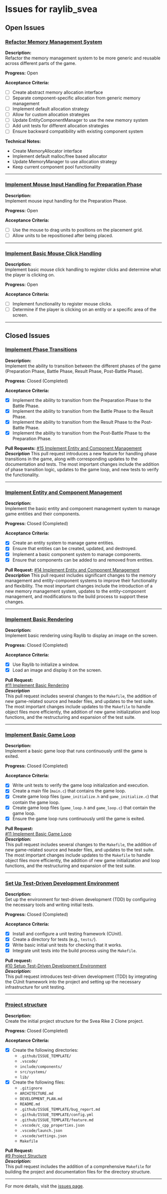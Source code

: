 # Issues for raylib_svea

## Open Issues

### [Refactor Memory Management System](https://github.com/o92design/raylib_svea/issues/13)
**Description:**  
Refactor the memory management system to be more generic and reusable across different parts of the game.

**Progress:** Open

**Acceptance Criteria:**
- [ ] Create abstract memory allocation interface
- [ ] Separate component-specific allocation from generic memory management
- [ ] Implement default allocation strategy
- [ ] Allow for custom allocation strategies
- [ ] Update EntityComponentManager to use the new memory system
- [ ] Add unit tests for different allocation strategies
- [ ] Ensure backward compatibility with existing component system

**Technical Notes:**
- Create MemoryAllocator interface
- Implement default malloc/free based allocator
- Update MemoryManager to use allocation strategy
- Keep current component pool functionality

---

### [Implement Mouse Input Handling for Preparation Phase](https://github.com/o92design/raylib_svea/issues/6)
**Description:**  
Implement mouse input handling for the Preparation Phase.

**Progress:** Open

**Acceptance Criteria:**
- [ ] Use the mouse to drag units to positions on the placement grid.
- [ ] Allow units to be repositioned after being placed.

---

### [Implement Basic Mouse Click Handling](https://github.com/o92design/raylib_svea/issues/5)
**Description:**  
Implement basic mouse click handling to register clicks and determine what the player is clicking on.

**Progress:** Open

**Acceptance Criteria:**
- [ ] Implement functionality to register mouse clicks.
- [ ] Determine if the player is clicking on an entity or a specific area of the screen.

---

## Closed Issues

### [Implement Phase Transitions](https://github.com/o92design/raylib_svea/issues/4)
**Description:**  
Implement the ability to transition between the different phases of the game (Preparation Phase, Battle Phase, Result Phase, Post-Battle Phase).

**Progress:** Closed (Completed)

**Acceptance Criteria:**
- [x] Implement the ability to transition from the Preparation Phase to the Battle Phase.
- [x] Implement the ability to transition from the Battle Phase to the Result Phase.
- [x] Implement the ability to transition from the Result Phase to the Post-Battle Phase.
- [x] Implement the ability to transition from the Post-Battle Phase to the Preparation Phase.

**Pull Requests:**
[#15 Implement Entity and Component Management](https://github.com/o92design/raylib_svea/issues/15)
***Description***
This pull request introduces a new feature for handling phase transitions in the game, along with corresponding updates to the documentation and tests. The most important changes include the addition of phase transition logic, updates to the game loop, and new tests to verify the functionality.

---

### [Implement Entity and Component Management](https://github.com/o92design/raylib_svea/issues/7)
**Description:**  
Implement the basic entity and component management system to manage game entities and their components.

**Progress:** Closed (Completed)

**Acceptance Criteria:**
- [x] Create an entity system to manage game entities.
- [x] Ensure that entities can be created, updated, and destroyed.
- [x] Implement a basic component system to manage components.
- [x] Ensure that components can be added to and removed from entities.

**Pull Request:**
[#14 Implement Entity and Component Management](https://github.com/o92design/raylib_svea/issues/14)
***Description***
This pull request includes significant changes to the memory management and entity-component systems to improve their functionality and flexibility. The most important changes include the introduction of a new memory management system, updates to the entity-component management, and modifications to the build process to support these changes.

---

### [Implement Basic Rendering](https://github.com/o92design/raylib_svea/issues/3)
**Description:**  
Implement basic rendering using Raylib to display an image on the screen.

**Progress:** Closed (Completed)

**Acceptance Criteria:**
- [x] Use Raylib to initialize a window.
- [x] Load an image and display it on the screen.

**Pull Request:**  
[#11 Implement Basic Rendering](https://github.com/o92design/raylib_svea/pull/11)  
***Description***  
This pull request includes several changes to the `Makefile`, the addition of new game-related source and header files, and updates to the test suite. The most important changes include updates to the `Makefile` to handle object files more efficiently, the addition of new game initialization and loop functions, and the restructuring and expansion of the test suite.

---

### [Implement Basic Game Loop](https://github.com/o92design/raylib_svea/issues/2)
**Description:**  
Implement a basic game loop that runs continuously until the game is exited.

**Progress:** Closed (Completed)

**Acceptance Criteria:**
- [x] Write unit tests to verify the game loop initialization and execution.
- [x] Create a main file (`main.c`) that contains the game loop.
- [x] Create game loop files (`game_initialize.h` and `game_initialize.c`) that contain the game loop.
- [x] Create game loop files (`game_loop.h` and `game_loop.c`) that contain the game loop.
- [x] Ensure the game loop runs continuously until the game is exited.

**Pull Request:**  
[#11 Implement Basic Game Loop](https://github.com/o92design/raylib_svea/pull/11)  
***Description:***  
This pull request includes several changes to the `Makefile`, the addition of new game-related source and header files, and updates to the test suite. The most important changes include updates to the `Makefile` to handle object files more efficiently, the addition of new game initialization and loop functions, and the restructuring and expansion of the test suite.

---

### [Set Up Test-Driven Development Environment](https://github.com/o92design/raylib_svea/issues/8)
**Description:**  
Set up the environment for test-driven development (TDD) by configuring the necessary tools and writing initial tests.

**Progress:** Closed (Completed)

**Acceptance Criteria:**
- [x] Install and configure a unit testing framework (CUnit).
- [x] Create a directory for tests (e.g., `tests/`).
- [x] Write basic initial unit tests for checking that it works.
- [x] Integrate unit tests into the build process using the `Makefile`.

**Pull request:**  
[#10 Setup Test-Driven Development Environment](https://github.com/o92design/raylib_svea/pull/10)  
***Description:***  
This pull request introduces test-driven development (TDD) by integrating the CUnit framework into the project and setting up the necessary infrastructure for unit testing.

---

### [Project structure](https://github.com/o92design/raylib_svea/issues/1)
**Description:**  
Create the initial project structure for the Svea Rike 2 Clone project.

**Progress:** Closed (Completed)

**Acceptance Criteria:**
- [x] Create the following directories:
  - `.github/ISSUE_TEMPLATE/`
  - `.vscode/`
  - `include/components/`
  - `src/systems/`
  - `lib/`
- [x] Create the following files:
  - `.gitignore`
  - `ARCHITECTURE.md`
  - `DEVELOPMENT_PLAN.md`
  - `README.md`
  - `.github/ISSUE_TEMPLATE/bug_report.md`
  - `.github/ISSUE_TEMPLATE/config.yml`
  - `.github/ISSUE_TEMPLATE/feature.md`
  - `.vscode/c_cpp_properties.json`
  - `.vscode/launch.json`
  - `.vscode/settings.json`
  - `Makefile`

**Pull Request:**  
[#9 Project Structure](https://github.com/o92design/raylib_svea/pull/9)  
***Description:***  
This pull request includes the addition of a comprehensive `Makefile` for building the project and documentation files for the directory structure.

---

For more details, visit the [issues page](https://github.com/o92design/raylib_svea/issues?q=is%3Aissue).